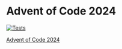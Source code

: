 # Advent of Code 2024

[![Tests](https://github.com/codemonkey85/Advent-of-Code-2024/actions/workflows/dotnet.yml/badge.svg)](https://github.com/codemonkey85/Advent-of-Code-2024/actions/workflows/tests.yml)

[Advent of Code 2024](https://adventofcode.com/2024)
